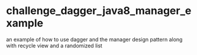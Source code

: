 # challenge_dagger_java8_manager_example
an example of how to use dagger and the manager design pattern along with recycle view and a randomized list
